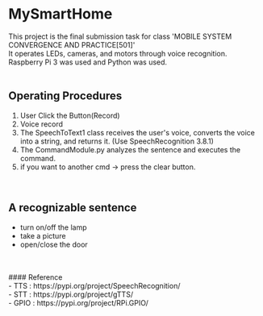 # MySmartHome

This project is the final submission task for class 'MOBILE SYSTEM CONVERGENCE AND PRACTICE[501]' <br>
It operates LEDs, cameras, and motors through voice recognition.<br>
Raspberry Pi 3 was used and Python was used.<br>
<br>
## Operating Procedures <br>
  1. User Click the Button(Record)<br>
  2. Voice record<br>
  3. The SpeechToText1 class receives the user's voice, converts the voice into a string, and returns it. (Use SpeechRecognition 3.8.1)<br>
  4. The CommandModule.py analyzes the sentence and executes the command.<br>
  5. if you want to another cmd -> press the clear button.<br>
  <br>
  
 ## A recognizable sentence <br>
   - turn on/off the lamp<br>
   - take a picture<br>
   - open/close the door<br>
 <br>
   <br>
  #### Reference<br>
    - TTS : https://pypi.org/project/SpeechRecognition/<br>
    - STT : https://pypi.org/project/gTTS/<br>
    - GPIO : https://pypi.org/project/RPi.GPIO/<br>
    

